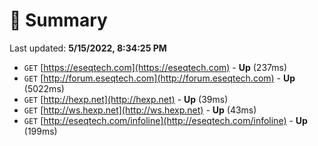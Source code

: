 # 📖 Summary
Last updated: **5/15/2022, 8:34:25 PM**

- `GET` [https://eseqtech.com](https://eseqtech.com) - **Up** (237ms)
- `GET` [http://forum.eseqtech.com](http://forum.eseqtech.com) - **Up** (5022ms)
- `GET` [http://hexp.net](http://hexp.net) - **Up** (39ms)
- `GET` [http://ws.hexp.net](http://ws.hexp.net) - **Up** (43ms)
- `GET` [http://eseqtech.com/infoline](http://eseqtech.com/infoline) - **Up** (199ms)

